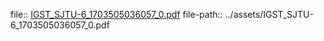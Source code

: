 file:: [IGST_SJTU-6_1703505036057_0.pdf](../assets/IGST_SJTU-6_1703505036057_0.pdf)
file-path:: ../assets/IGST_SJTU-6_1703505036057_0.pdf
